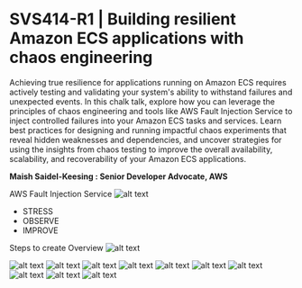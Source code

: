 # SVS414-R1 | Building resilient Amazon ECS applications with chaos engineering

Achieving true resilience for applications running on Amazon ECS requires actively testing and validating your system's ability to withstand failures and unexpected events. In this chalk talk, explore how you can leverage the principles of chaos engineering and tools like AWS Fault Injection Service to inject controlled failures into your Amazon ECS tasks and services. Learn best practices for designing and running impactful chaos experiments that reveal hidden weaknesses and dependencies, and uncover strategies for using the insights from chaos testing to improve the overall availability, scalability, and recoverability of your Amazon ECS applications.

**Maish Saidel-Keesing : Senior Developer Advocate, AWS**

AWS Fault Injection Service
![alt text](IMG_3113.JPEG)

- STRESS
- OBSERVE
- IMPROVE

Steps to create 
Overview
![alt text](IMG_3114.JPEG)


![alt text](IMG_3115.JPEG) ![alt text](IMG_3116.JPEG) ![alt text](IMG_3117.JPEG) ![alt text](IMG_3118.JPEG) ![alt text](IMG_3119.JPEG) ![alt text](IMG_3120.JPEG) ![alt text](IMG_3121.JPEG) ![alt text](IMG_3122.JPEG) ![alt text](IMG_3123.JPEG) ![alt text](IMG_3124.JPEG)


